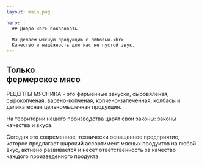 ```yaml
---
layout: main.pug

hero: |
  ## Добро <br> пожаловать

  Мы делаем мясную продукцию с любовью.<br>
  Качество и надёжность для нас не пустой звук.
---
```


## Только <br> фермерское мясо

РЕЦЕПТЫ МЯСНИКА - это фирменные закуски, сыровяленая, сырокопченая, варено-копченая, копчено-запеченная, колбасы и деликатесная  цельномышечная продукция.

На территории нашего производства царят свои законы:  законы качества и вкуса. 

Сегодня это современное, технически оснащенное предприятие, которое предлагает широкий ассортимент мясных продуктов на любой вкус, активно развивается и несет ответственность за качество каждого произведенного продукта.
